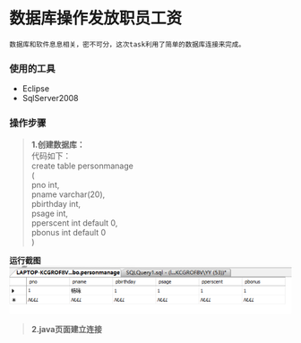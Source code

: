   数据库操作发放职员工资
 ========================
    数据库和软件息息相关，密不可分，这次task利用了简单的数据库连接来完成。
### 使用的工具
* Eclipse
* SqlServer2008
### 操作步骤
> **1.创建数据库：**<br>
      代码如下：<br>
		create table personmanage<br>
                (<br>
                        pno			int,<br>
                        pname		varchar(20),<br>
                        pbirthday	int,<br>
                        psage		int,<br>
                        pperscent	int default 0,<br>
                        pbonus		int default 0<br>
                 )      
      
**运行截图**
<img src="https://github.com/FindADog/Java-Task/blob/master/image/%E6%95%B0%E6%8D%AE%E5%BA%93.PNG"/>
> **2.java页面建立连接**<br>
				

